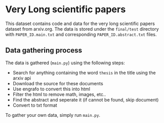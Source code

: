 # Very Long scientific papers

This dataset contains code and data for the very long scientific papers dataset from arxiv.org. The data is stored under the `final/test` directory with `PAPER_ID.main.txt` and corresponding `PAPER_ID.abstract.txt` files.

## Data gathering process

The data is gathered (`main.py`) using the following steps:

- Search for anything containing the word `thesis` in the title using the arxiv api
- Download the source for these documents
- Use engrafo to convert this into html
- Filter the html to remove math, images, etc..
- Find the abstract and seperate it (if cannot be found, skip document)
- Convert to txt format

To gather your own data, simply run `main.py`.
